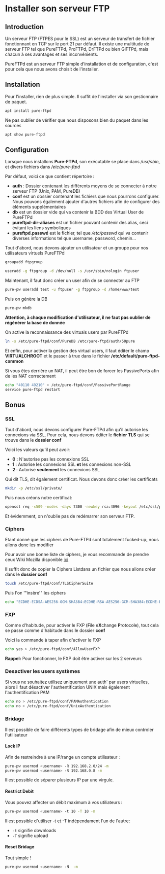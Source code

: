 # Installer son serveur FTP

## Introduction

Un serveur FTP (FTPES pour le SSL) est un serveur de transfert de
fichier fonctionnant en TCP sur le port 21 par défaut. Il existe une
multitude de serveur FTP tel que PureFTPd, ProFTPd, DrFTPd ou bien
GlFTPd, mais chacun à ses avantages et ses inconvénients.

PureFTPd est un serveur FTP simple d'installation et de configuration,
c'est pour cela que nous avons choisit de l'installer.

## Installation

Pour l'installer, rien de plus simple. Il suffit de l'installer via
son gestionnaire de paquet.

```bash
apt install pure-ftpd
```

Ne pas oublier de vérifier que nous disposons bien du paquet dans les
sources

```bash
apt show pure-ftpd
```

## Configuration

Lorsque nous installons **Pure-FTPd**, son exécutable se place dans
*/usr/sbin*, et divers fichiers dans */etc/pure-ftpd*

Par défaut, voici ce que contient répertoire :

* **auth** : Dossier contenant les différents moyens de se connecter à
    notre serveur FTP (Unix, PAM, PureDB)
* **conf** est un dossier contenant les fichiers que nous pourrons
    configurer. Nous pouvons également ajouter d'autres fichiers afin
    de configurer des éléments supplémentaires
* **db** est un dossier vide qui va contenir la BDD des Virtual User
    de PureFTPd
* **pureftpd-dir-aliases** est un fichier pouvant contenir des alias,
    ceci évitant les liens symboliques
* **pureftpd.passwd** est le fichier, tel que */etc/passwd* qui va
    contenir diverses informations tel que username, password,
    chemin...

Tout d'abord, nous devons ajouter un utilisateur et un groupe pour nos
utilisateurs virtuels PureFTPd

```bash
groupadd ftpgroup
```

```bash
useradd -g ftpgroup -d /dev/null -s /usr/sbin/nologin ftpuser
```

Maintenant, il faut donc créer un user afin de se connecter au FTP

```bash
pure-pw useradd test -u ftpuser -g ftpgroup -d /home/www/test
```

Puis on génère la DB

```bash
pure-pw mkdb
```

**Attention, à chaque modification d'utilisateur, il ne faut pas
oublier de régénérer la base de donnée**

On active la reconnaissance des virtuals users par PureFTPd

```bash
ln -s /etc/pure-ftpd/conf/PureDB /etc/pure-ftpd/auth/50pure
```

Et enfin, pour activer la gestion des virtual users, il faut éditer le
champ **VIRTUALCHROOT** et le passer à true dans le fichier
**/etc/default/pure-ftpd-common**

Si vous êtes derrière un NAT, il peut être bon de forcer les
PassivePorts afin de les NAT correctement

```bash
echo "40110 40210" > /etc/pure-ftpd/conf/PassivePortRange
service pure-ftpd restart
```

## Bonus

### SSL

Tout d'abord, nous devons configurer Pure-FTPd afin qu'il autorise les
connexions via SSL. Pour cela, nous devons éditer le **fichier TLS** qui
se trouve dans le **dossier conf**

Voici les valeurs qu'il peut avoir:

* **0** : N'autorise pas les connexions SSL
* **1** : Autorise les connexions SSL **et** les connexions non-SSL
* **2** : Autorise **seulement** les connexions SSL

Qui dit TLS, dit également certificat. Nous devons donc créer les
certificats

```bash
mkdir -p /etc/ssl/private/
```

Puis nous créons notre certificat:

```bash
openssl req -x509 -nodes -days 7300 -newkey rsa:4096 -keyout /etc/ssl/private/pure-ftpd.pem -out /etc/ssl/private/pure-ftpd.pem
```

Et évidemment, on n'oublie pas de redémarrer son serveur FTP.

### Ciphers

Etant donné que les ciphers de Pure-FTPd sont totalement fucked-up, nous
allons donc les modifier

Pour avoir une bonne liste de ciphers, je vous recommande de prendre
ceux Wiki Mozilla disponible
[ici](https://wiki.mozilla.org/Security/Server_Side_TLS)

Il suffit donc de copier la Ciphers Listdans un fichier que nous allons
créer dans le **dossier conf**

```bash
touch /etc/pure-ftpd/conf/TLSCipherSuite
```

Puis l'on '"insère'" les ciphers

```bash
echo "ECDHE-ECDSA-AES256-GCM-SHA384:ECDHE-RSA-AES256-GCM-SHA384:ECDHE-ECDSA-CHACHA20-POLY1305:ECDHE-RSA-CHACHA20-POLY1305:ECDHE-ECDSA-AES128-GCM-SHA256:ECDHE-RSA-AES128-GCM-SHA256:ECDHE-ECDSA-AES256-SHA384:ECDHE-RSA-AES256-SHA384:ECDHE-ECDSA-AES128-SHA256:ECDHE-RSA-AES128-SHA256" > /etc/pure-ftpd/conf/TLSCipherSuite
```

### FXP

Comme d'habitude, pour activer le FXP (**F**ile e**X**change
**P**rotocole), tout cela se passe comme d'habitude dans le dossier
**conf**

Voici la commande à taper afin d'activer le FXP

```bash
echo yes > /etc/pure-ftpd/conf/AllowUserFXP
```

**Rappel:** Pour fonctionner, le FXP doit être activer sur les 2
serveurs

### Desactiver les users systèmes

Si vous ne souhaitez utilisez uniquement une auth' par users
virtuelles, alors il faut désactiver l'authentification UNIX mais
également l'authentification PAM

```bash
echo no > /etc/pure-ftpd/conf/PAMAuthentication
echo no > /etc/pure-ftpd/conf/UnixAuthentication
```

### Bridage

Il est possible de faire différents types de bridage afin de mieux
controler l'utilisateur

#### Lock IP

Afin de restreindre à une IP/range un compte utilisateur :

```bash
pure-pw usermod <username> -R 192.168.2.0/24 -m
pure-pw usermod <username> -R 192.168.0.8 -m
```

Il est possible de séparer plusieurs IP par une virgule.

#### Restrict Debit

Vous pouvez affecter un débit maximum à vos utiliateurs :

```bash
pure-pw usermod <username> -t 10 -T 10 -m
```

Il est possible d'utiliser -t et -T indépendament l'un de l'autre:

* `-t` signifie downloads
* `-T` signifie upload

#### Reset Bridage

Tout simple !

```bash
pure-pw usermod <username> -N  -m
```
